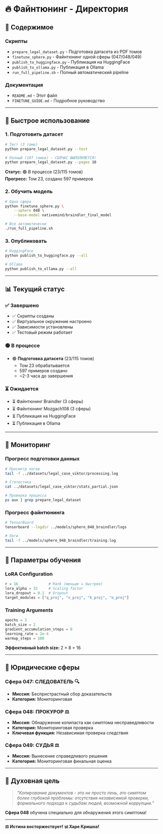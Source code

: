 # 🔥 Файнтюнинг - Директория

## 📁 Содержимое

### Скрипты

- `prepare_legal_dataset.py` - Подготовка датасета из PDF томов
- `finetune_sphere.py` - Файнтюнинг одной сферы (047/048/049)
- `publish_to_huggingface.py` - Публикация на HuggingFace
- `publish_to_ollama.py` - Публикация в Ollama
- `run_full_pipeline.sh` - Полный автоматический pipeline

### Документация

- `README.md` - Этот файл
- `FINETUNE_GUIDE.md` - Подробное руководство

---

## 🚀 Быстрое использование

### 1. Подготовить датасет

```bash
# Тест (3 тома)
python prepare_legal_dataset.py --test

# Полный (107 томов) - СЕЙЧАС ВЫПОЛНЯЕТСЯ!
python prepare_legal_dataset.py --pages 10
```

**Статус:** 🟢 В процессе (23/115 томов)  
**Прогресс:** Том 23, создано 597 примеров

### 2. Обучить модель

```bash
# Одна сфера
python finetune_sphere.py \
    --sphere 048 \
    --base-model nativemind/braindler_final_model

# Все автоматически
./run_full_pipeline.sh
```

### 3. Опубликовать

```bash
# HuggingFace
python publish_to_huggingface.py --all

# Ollama
python publish_to_ollama.py --all
```

---

## 📊 Текущий статус

### ✅ Завершено

- ✅ Скрипты созданы
- ✅ Виртуальное окружение настроено
- ✅ Зависимости установлены
- ✅ Тестовый режим работает

### 🟢 В процессе

- 🟢 **Подготовка датасета** (23/115 томов)
  - Том 23 обрабатывается
  - 597 примеров создано
  - ~2-3 часа до завершения

### ⏳ Ожидается

- ⏳ Файнтюнинг Braindler (3 сферы)
- ⏳ Файнтюнинг Mozgach108 (3 сферы)
- ⏳ Публикация на HuggingFace
- ⏳ Публикация в Ollama

---

## 🔧 Мониторинг

### Прогресс подготовки данных

```bash
# Просмотр логов
tail -f ../datasets/legal_case_viktor/processing.log

# Статистика
cat ../datasets/legal_case_viktor/stats_partial.json

# Проверка процесса
ps aux | grep prepare_legal_dataset
```

### Прогресс файнтюнинга

```bash
# TensorBoard
tensorboard --logdir ../models/sphere_048_braindler/logs

# Логи
tail -f ../models/sphere_048_braindler/training.log
```

---

## 📝 Параметры обучения

### LoRA Configuration

```python
r = 16              # Rank (меньше = быстрее)
lora_alpha = 32     # Scaling factor
lora_dropout = 0.1  # Dropout
target_modules = ["q_proj", "v_proj", "k_proj", "o_proj"]
```

### Training Arguments

```python
epochs = 3
batch_size = 2
gradient_accumulation_steps = 8
learning_rate = 2e-4
warmup_steps = 100
```

**Эффективный batch size:** 2 × 8 = 16

---

## 🎯 Юридические сферы

### Сфера 047: СЛЕДОВАТЕЛЬ 🔍
- **Миссия:** Беспристрастный сбор доказательств
- **Категория:** Мониторинговая

### Сфера 048: ПРОКУРОР ⚖️
- **Миссия:** Обнаружение копипаста как симптома несправедливости
- **Категория:** Мониторинговая проверка
- **Ключевая функция:** Независимая проверка следствия

### Сфера 049: СУДЬЯ ⚖️
- **Миссия:** Вынесение справедливого решения
- **Категория:** Мониторинговая финальная оценка

---

## 🙏 Духовная цель

> *"Копирование документов - это не просто лень, это симптом более глубокой проблемы: отсутствия независимой проверки, формального подхода к судьбам людей, возможной коррупции."*

**Сфера 048** обучена специально для обнаружения этого симптома!

---

**⚖️ Истина восторжествует! 🕉️ Харе Кришна!**





